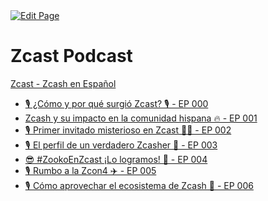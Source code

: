 <a href="https://github.com/zechub/zechub/edit/main/site/Zcash_Social_Media/Podcasts/Zcast_Podcast.md" target="_blank">
  <img src="https://img.shields.io/badge/Edit-blue" alt="Edit Page"/>
</a>

# Zcast Podcast

[Zcast - Zcash en Español](https://zcashesp.com/zcast/)



* [🎙️ ¿Cómo y por qué surgió Zcast? 🎙️ - EP 000](https://www.youtube.com/watch?v=I4qMRmY-7Rg)
* [Zcash y su impacto en la comunidad hispana 🔥 - EP 001](https://www.youtube.com/watch?v=fdAKb-0nJXs)
* [🎙️ Primer invitado misterioso en Zcast 👨‍💻 - EP 002](https://www.youtube.com/watch?v=eOQUsFLERGI)
* [🎙️ El perfil de un verdadero Zcasher 💪 - EP 003](https://www.youtube.com/watch?v=uBeE1p3dDJw)
* [ 😎 #ZookoEnZcast ¡Lo logramos! 💪 - EP 004 ](https://www.youtube.com/watch?v=M5qkbFPeISw)
* [🎙️ Rumbo a la Zcon4 ✈️ - EP 005](https://www.youtube.com/watch?v=Svi0GyQ2JJc)
* [🎙️ Cómo aprovechar el ecosistema de Zcash 💪 - EP 006](https://youtu.be/eecILLGwHrQ)
